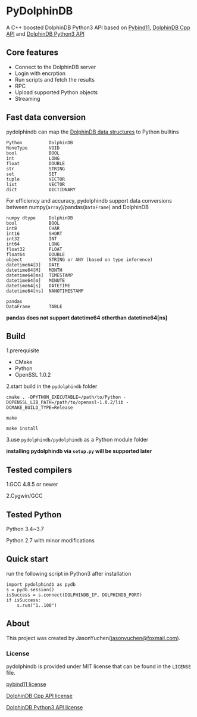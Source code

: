 # PyDolphinDB

A C++ boosted DolphinDB Python3 API based on [Pybind11](https://github.com/pybind/pybind11), [DolphinDB Cpp API](https://github.com/dolphindb/api-cplusplus) and [DolphinDB Python3 API](https://github.com/dolphindb/api-python3)

## Core features

- Connect to the DolphinDB server
- Login with encrption
- Run scripts and fetch the results
- RPC
- Upload supported Python objects
- Streaming

## Fast data conversion

pydolphindb can map the [DolphinDB data structures](https://www.dolphindb.com/help/) to Python builtins

```
Python          DolphinDB
NoneType        VOID
bool            BOOL
int             LONG
float           DOUBLE
str             STRING
set             SET
tuple           VECTOR
list            VECTOR
dict            DICTIONARY
```

For efficiency and accuracy, pydolphindb support data conversions between numpy(`array`)/pandas(`DataFrame`) and DolphinDB

```
numpy dtype     DolphinDB
bool            BOOL
int8            CHAR
int16           SHORT
int32           INT
int64           LONG
float32         FLOAT
float64         DOUBLE
object          STRING or ANY (based on type inference)
datetime64[D]   DATE
datetime64[M]   MONTH
datetime64[ms]  TIMESTAMP
datetime64[m]   MINUTE
datetime64[s]   DATETIME
datetime64[ns]  NANOTIMESTAMP

pandas
DataFrame       TABLE
```

**pandas does not support datetime64 otherthan datetime64[ns]**

## Build

1.prerequisite

- CMake
- Python
- OpenSSL 1.0.2

2.start build in the `pydolphindb` folder

```
cmake . -DPYTHON_EXECUTABLE=/path/to/Python -DOPENSSL_LIB_PATH=/path/to/openssl-1.0.2/lib -DCMAKE_BUILD_TYPE=Release

make

make install
```

3.use `pydolphindb/pydolphindb` as a Python module folder

**installing pydolphindb via `setup.py` will be supported later**

## Tested compilers

1.GCC 4.8.5 or newer

2.Cygwin/GCC

## Tested Python

Python 3.4~3.7

Python 2.7 with minor modifications

## Quick start

run the following script in Python3 after installation

```
import pydolphindb as pydb
s = pydb.session()
isSuccess = s.connect(DOLPHINDB_IP, DOLPHINDB_PORT)
if isSuccess:
    s.run("1..100")
```

## About

This project was created by JasonYuchen(jasonyuchen@foxmail.com).

### License

pydolphindb is provided under MIT license that can be found in the `LICENSE` file.

[pybind11 license](https://github.com/pybind/pybind11/blob/master/LICENSE)

[DolphinDB Cpp API license](https://github.com/dolphindb/api-cplusplus/blob/master/LICENSE)

[DolphinDB Python3 API license](https://github.com/dolphindb/api-python3/blob/master/LICENSE)
